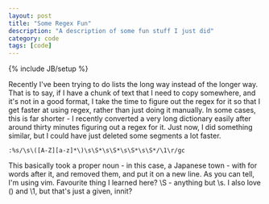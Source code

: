 ```yaml
---
layout: post
title: "Some Regex Fun"
description: "A description of some fun stuff I just did"
category: code
tags: [code]
---
```

{% include JB/setup %}

Recently I've been trying to do lists the long way instead of the longer
way. That is to say, if I have a chunk of text that I need to copy
somewhere, and it's not in a good format, I take the time to figure out
the regex for it so that I get faster at using regex, rather than just
doing it manually. In some cases, this is far shorter - I recently
converted a very long dictionary easily after around thirty minutes
figuring out a regex for it. Just now, I did something similar, but I
could have just deleted some segments a lot faster. 

    :%s/\s\([A-Z][a-z]*\)\s\S*\s\S*\s\S*\s\S*/\1\r/gc

This basically took a proper noun - in this case, a Japanese town - with
for words after it, and removed them, and put it on a new line. As you
can tell, I'm using vim. Favourite thing I learned here? \S - anything
but \s. I also love () and \1, but that's just a given, innit?
